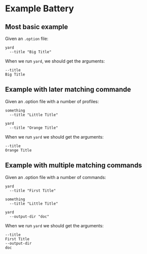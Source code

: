 # Example Battery

## Most basic example

Given an `.option` file:

    yard
      --title "Big Title"

When we run `yard`, we should get the arguments:

    --title
    Big Title

## Example with later matching commande

Given an .option file with a number of profiles:

    something
      --title "Little Title"

    yard
      --title "Orange Title"

When we run `yard` we should get the arguments:

    --title
    Orange Title

## Example with multiple matching commands

Given an .option file with a number of commands:

    yard
      --title "First Title"

    something
      --title "Little Title"

    yard
      --output-dir "doc"

When we run `yard` we should get the arguments:

    --title
    First Title
    --output-dir
    doc

